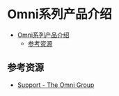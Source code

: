 # Omni系列产品介绍

<!--ts-->
* [Omni系列产品介绍](#omni系列产品介绍)
   * [参考资源](#参考资源)

<!-- Created by https://github.com/ekalinin/github-markdown-toc -->
<!-- Added by: runner, at: Fri Sep 16 03:38:10 UTC 2022 -->

<!--te-->

## 参考资源

- [Support - The Omni Group](https://support.omnigroup.com/manuals/)